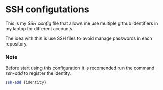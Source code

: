 # SSH configutations

This is my *SSH config* file that allows me use multiple github identifiers in my laptop for different accounts.

The idea with this is use SSH files to avoid manage passwords in each repository.

### Note

Before start using this configuration it is recomended run the command *ssh-add* to register the identity.

```bash
ssh-add {identity}
```

